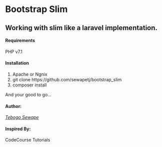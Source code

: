 # Bootstrap Slim

## Working with slim like a laravel implementation.

<h4>Requirements</h4>
<p>PHP v7.1</p>
<h4>Installation</h4>
<ol>
	<li><quote>Apache or Ngnix</quote></li>
	<li><quote>git clone https://github.com/sewapetj/bootstrap_slim</quote></li>
	<li><quote>composer install</quote></li>
</ol>
<p>And your good to go...</p>
<h4>Author:</h4>
<p><a href="#"><em>Tebogo Sewape</em></a></p>

<h4>Inspired By:</h4>
<p>CodeCourse Tutorials</p>
